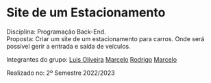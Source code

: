 # Site de um Estacionamento
Disciplina: Programação Back-End.<br>
Proposta: Criar um site de um estacionamento para carros. Onde será possível gerir a entrada e saída de veículos.<br>

Integrantes do grupo:
<a href="https://github.com/LunosOli">Luis Oliveira</a>
<a href="https://github.com/marcellu-s">Marcelo</a>
<a href="https://github.com/Rodrigo-Martins-Mateus">Rodrigo</a>
<a href="https://github.com/VerNancio">Marcelo</a>

Realizado no: 2º Semestre 2022/2023
